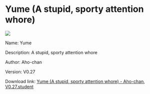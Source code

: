 # Yume (A stupid, sporty attention whore)

<img src = "https://raw.githubusercontent.com/Arbiter1223/Koukou-Gurashi-Custom-Students/master/Students/Files/Yume%20(A%20stupid%2C%20sporty%20attention%20whore).png">

Name: Yume

Description: A stupid, sporty attention whore

Author: Aho-chan

Version: V0.27

Download link: <a href="https://raw.githubusercontent.com/Arbiter1223/Koukou-Gurashi-Custom-Students/master/Students/Files/Yume%20(A%20stupid%2C%20sporty%20attention%20whore)%20-%20Aho-chan%2C%20V0.27.student">Yume (A stupid, sporty attention whore) - Aho-chan, V0.27.student</a>
